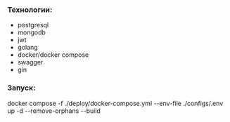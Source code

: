 ### Технологии:
- postgresql
- mongodb
- jwt
- golang
- docker/docker compose
- swagger
- gin

### Запуск:
docker compose -f ./deploy/docker-compose.yml --env-file ./configs/.env up -d --remove-orphans --build